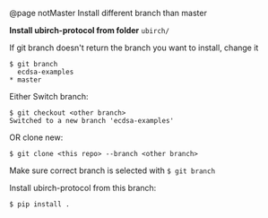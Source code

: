 @page notMaster Install different branch than master

**Install ubirch-protocol from folder** `ubirch/`

If git branch doesn't return the branch you want to install, change it
```
$ git branch
  ecdsa-examples
* master
```

Either Switch branch:
```
$ git checkout <other branch>
Switched to a new branch 'ecdsa-examples'
```

OR clone new: 
```
$ git clone <this repo> --branch <other branch>
```

Make sure correct branch is selected with `$ git branch`

Install ubirch-protocol from this branch: 
```
$ pip install .
```